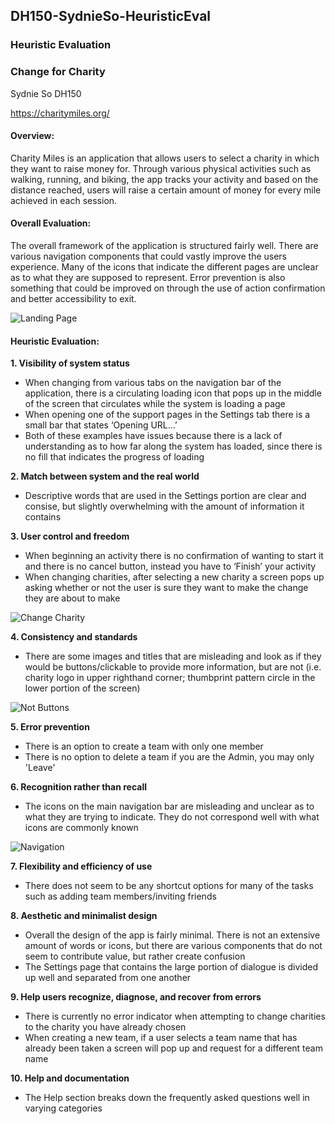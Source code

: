 ## DH150-SydnieSo-HeuristicEval
### Heuristic Evaluation
### Change for Charity
Sydnie So DH150

https://charitymiles.org/
#### Overview: 
Charity Miles is an application that allows users to select a charity in which they want to raise money for. Through various physical activities such as walking, running, and biking, the app tracks your activity and based on the distance reached, users will raise a certain amount of money for every mile achieved in each session.
#### Overall Evaluation:
The overall framework of the application is structured fairly well. There are various navigation components that could vastly improve the users experience. Many of the icons that indicate the different pages are unclear as to what they are supposed to represent. Error prevention is also something that could be improved on through the use of action confirmation and better accessibility to exit.

![Landing Page](https://github.com/sydnieso/DH150-SydnieSo-HeuristicEval/blob/master/LandingPage.PNG)
 

#### Heuristic Evaluation:
**1. Visibility of system status**
- When changing from various tabs on the navigation bar of the application, there is a circulating loading icon that pops up in the middle of the screen that circulates while the system is loading a page
- When opening one of the support pages in the Settings tab there is a small bar that states ‘Opening URL…’ 
- Both of these examples have issues because there is a lack of understanding as to how far along the system has loaded, since there is no fill that indicates the progress of loading

**2. Match between system and the real world**
- Descriptive words that are used in the Settings portion are clear and consise, but slightly overwhelming with the amount of information it contains

**3. User control and freedom**
- When beginning an activity there is no confirmation of wanting to start it and there is no cancel button, instead you have to ‘Finish’ your activity
- When changing charities, after selecting a new charity a screen pops up asking whether or not the user is sure they want to make the change they are about to make

![Change Charity](https://github.com/sydnieso/DH150-SydnieSo-HeuristicEval/blob/master/ChangeCharity.PNG)
  
**4. Consistency and standards**
- There are some images and titles that are misleading and look as if they would be buttons/clickable to provide more information, but are not (i.e. charity logo in upper righthand corner; thumbprint pattern circle in the lower portion of the screen)

![Not Buttons](https://github.com/sydnieso/DH150-SydnieSo-HeuristicEval/blob/master/NotButtons.PNG)

**5. Error prevention**
- There is an option to create a team with only one member
- There is no option to delete a team if you are the Admin, you may only 'Leave'

**6. Recognition rather than recall**
- The icons on the main navigation bar are misleading and unclear as to what they are trying to indicate. They do not correspond well with what icons are commonly known

![Navigation](https://github.com/sydnieso/DH150-SydnieSo-HeuristicEval/blob/master/Navigation.PNG)

**7. Flexibility and efficiency of use**
- There does not seem to be any shortcut options for many of the tasks such as adding team members/inviting friends

**8. Aesthetic and minimalist design**
- Overall the design of the app is fairly minimal. There is not an extensive amount of words or icons, but there are various components that do not seem to contribute value, but rather create confusion
- The Settings page that contains the large portion of dialogue is divided up well and separated from one another

**9. Help users recognize, diagnose, and recover from errors**
- There is currently no error indicator when attempting to change charities to the charity you have already chosen
- When creating a new team, if a user selects a team name that has already been taken a screen will pop up and request for a different team name

**10. Help and documentation**
- The Help section breaks down the frequently asked questions well in varying categories
